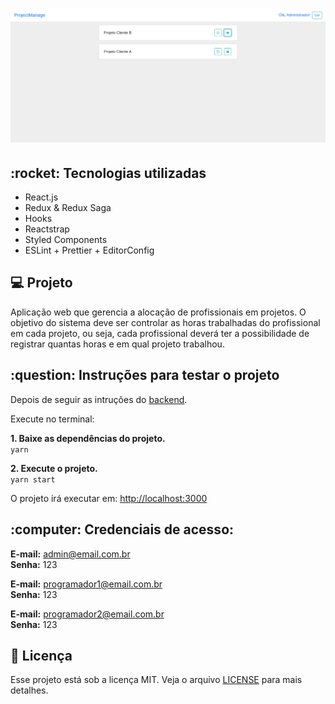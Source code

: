 <h1 align="center">
    <img alt="Screenshot" title="Screenshot" src="home.png" width="600px" />
</h1>

<h2>:rocket: Tecnologias utilizadas</h2>
<ul>
  <li>React.js</li>
  <li>Redux & Redux Saga</li>
  <li>Hooks</li>
  <li>Reactstrap</li>
  <li>Styled Components</li>
  <li>ESLint + Prettier + EditorConfig</li>
</ul>

<h2>💻 Projeto</h2>

Aplicação web que gerencia a alocação de profissionais em projetos. O objetivo do sistema deve ser controlar as horas trabalhadas do profissional em cada projeto, ou seja, cada profissional deverá ter a possibilidade de registrar quantas horas e em qual projeto trabalhou.

<h2>:question: Instruções para testar o projeto</h2>

Depois de seguir as intruções do [backend](https://github.com/henriSandovalSilva/project-manage-backend).

Execute no terminal:

**1. Baixe as dependências do projeto.**<br>
`yarn`<br>

**2. Execute o projeto.**<br>
`yarn start`

O projeto irá executar em: [http://localhost:3000](http://localhost:3000)


<h2>:computer: Credenciais de acesso: </h2>

**E-mail:** admin@email.com.br<br>
**Senha:** 123

**E-mail:** programador1@email.com.br<br>
**Senha:** 123

**E-mail:** programador2@email.com.br<br>
**Senha:** 123

## :memo: Licença

Esse projeto está sob a licença MIT. Veja o arquivo [LICENSE](LICENSE.md) para mais detalhes.
